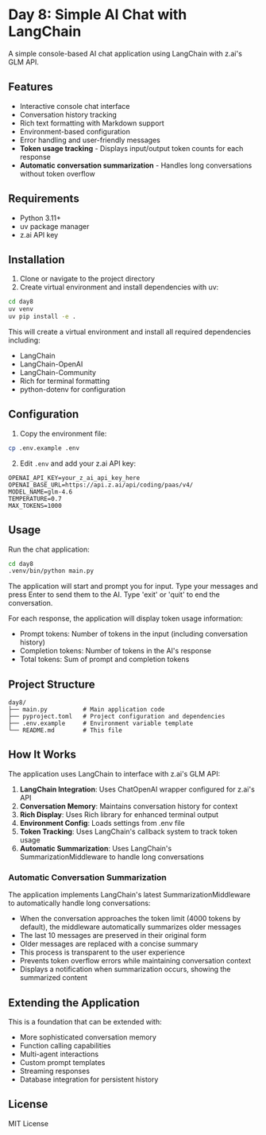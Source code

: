 # Day 8: Simple AI Chat with LangChain

A simple console-based AI chat application using LangChain with z.ai's GLM API.

## Features

- Interactive console chat interface
- Conversation history tracking
- Rich text formatting with Markdown support
- Environment-based configuration
- Error handling and user-friendly messages
- **Token usage tracking** - Displays input/output token counts for each response
- **Automatic conversation summarization** - Handles long conversations without token overflow

## Requirements

- Python 3.11+
- uv package manager
- z.ai API key

## Installation

1. Clone or navigate to the project directory
2. Create virtual environment and install dependencies with uv:

```bash
cd day8
uv venv
uv pip install -e .
```

This will create a virtual environment and install all required dependencies including:
- LangChain
- LangChain-OpenAI
- LangChain-Community
- Rich for terminal formatting
- python-dotenv for configuration

## Configuration

1. Copy the environment file:

```bash
cp .env.example .env
```

2. Edit `.env` and add your z.ai API key:

```env
OPENAI_API_KEY=your_z_ai_api_key_here
OPENAI_BASE_URL=https://api.z.ai/api/coding/paas/v4/
MODEL_NAME=glm-4.6
TEMPERATURE=0.7
MAX_TOKENS=1000
```

## Usage

Run the chat application:

```bash
cd day8
.venv/bin/python main.py
```

The application will start and prompt you for input. Type your messages and press Enter to send them to the AI. Type 'exit' or 'quit' to end the conversation.

For each response, the application will display token usage information:
- Prompt tokens: Number of tokens in the input (including conversation history)
- Completion tokens: Number of tokens in the AI's response
- Total tokens: Sum of prompt and completion tokens

## Project Structure

```
day8/
├── main.py          # Main application code
├── pyproject.toml   # Project configuration and dependencies
├── .env.example     # Environment variable template
└── README.md        # This file
```

## How It Works

The application uses LangChain to interface with z.ai's GLM API:

1. **LangChain Integration**: Uses ChatOpenAI wrapper configured for z.ai's API
2. **Conversation Memory**: Maintains conversation history for context
3. **Rich Display**: Uses Rich library for enhanced terminal output
4. **Environment Config**: Loads settings from .env file
5. **Token Tracking**: Uses LangChain's callback system to track token usage
6. **Automatic Summarization**: Uses LangChain's SummarizationMiddleware to handle long conversations

### Automatic Conversation Summarization

The application implements LangChain's latest SummarizationMiddleware to automatically handle long conversations:

- When the conversation approaches the token limit (4000 tokens by default), the middleware automatically summarizes older messages
- The last 10 messages are preserved in their original form
- Older messages are replaced with a concise summary
- This process is transparent to the user experience
- Prevents token overflow errors while maintaining conversation context
- Displays a notification when summarization occurs, showing the summarized content

## Extending the Application

This is a foundation that can be extended with:
- More sophisticated conversation memory
- Function calling capabilities
- Multi-agent interactions
- Custom prompt templates
- Streaming responses
- Database integration for persistent history

## License

MIT License